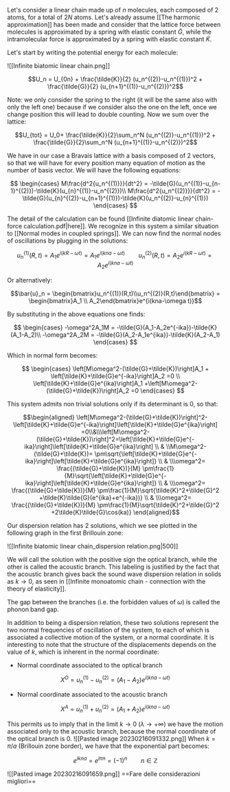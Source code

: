 Let's consider a linear chain made up of $n$ molecules, each composed of 2 atoms, for a total of $2N$ atoms. 
Let's already assume [[The harmonic approximation]] has been made and consider that the lattice force between molecules is approximated by a spring with elastic constant $\tilde{G}$, while the intramolecular force is approximated by a spring with elastic constant $\tilde{K}$.

Let's start by writing the potential energy for each molecule:

![[Infinite biatomic linear chain.png]]

$$U_n = U_{0n} + \frac{\tilde{K}}{2} (u_n^{(2)}-u_n^{(1)})^2 + \frac{\tilde{G}}{2} (u_{n+1}^{(1)}-u_n^{(2)})^2$$

Note: we only consider the spring to the right (it will be the same also with only the left one) because if we consider also the one on the left, once we change position this will lead to double counting. Now we sum over the lattice:

$$U_{tot} = U_0+ \frac{\tilde{K}}{2}\sum_n^N (u_n^{(2)}-u_n^{(1)})^2 + \frac{\tilde{G}}{2}\sum_n^N (u_{n+1}^{(1)}-u_n^{(2)})^2$$

We have in our case a Bravais lattice with a basis composed of 2 vectors, so that we will have for every position many equation of motion as the number of basis vector.
We will have the following equations:

$$
\begin{cases}
M\frac{d^2{u_n^{(1)}}}{dt^2} = -\tilde{G}(u_n^{(1)}-u_{n-1}^{(2)})-\tilde{K}(u_{n}^{(1)}-u_n^{(2)})\\
M\frac{d^2{u_n^{(2)}}}{dt^2} = -\tilde{G}(u_{n}^{(2)}-u_{n+1}^{(1)})-\tilde{K}(u_n^{(2)}-u_{n}^{(1)})
\end{cases}
$$

The detail of the calculation can be found [[Infinite diatomic linear chain-force calculation.pdf|here]].
We recognize in this system a similar situation to [[Normal modes in coupled springs]].
We can now find the normal nodes of oscillations by plugging in the solutions:


$$u_n^{(1)}(R,t) = A_1e^{i(kR-\omega t)}=A_1e^{i(kna-\omega t)} \qquad u_n^{(2)}(R,t) = A_2e^{i(kR-\omega t)}=A_2e^{i(kna-\omega t)}$$


Or alternatively:

$$\bar{u}_n = \begin{bmatrix}u_n^{(1)}(R,t)\\u_n^{(2)}(R,t)\end{bmatrix} = \begin{bmatrix}A_1 \\ A_2\end{bmatrix}e^{i(kna-\omega t)}$$


By substituting in the above equations one finds:

$$
\begin{cases}
-\omega^2A_1M = -\tilde{G}(A_1-A_2e^{-ika})-\tilde{K}(A_1-A_2)\\
-\omega^2A_2M = -\tilde{G}(A_2-A_1e^{ika})-\tilde{K}(A_2-A_1)
\end{cases}
$$

Which in normal form becomes:

$$
\begin{cases}
\left[M\omega^2-(\tilde{G}+\tilde{K})\right]A_1 + \left[\tilde{K}+\tilde{G}e^{-ika}\right]A_2 =0 \\
\left[\tilde{K}+\tilde{G}e^{ika}\right]A_1 +\left[M\omega^2-(\tilde{G}+\tilde{K})\right]A_2 =0
\end{cases}
$$

This system admits non trivial solutions only if its determinant is 0, so that:

$$\begin{aligned} \left[M\omega^2-(\tilde{G}+\tilde{K})\right]^2-\left[\tilde{K}+\tilde{G}e^{-ika}\right]\left[\tilde{K}+\tilde{G}e^{ika}\right] =0\\&\\\left[M\omega^2-(\tilde{G}+\tilde{K})\right]^2=\left[\tilde{K}+\tilde{G}e^{-ika}\right]\left[\tilde{K}+\tilde{G}e^{ika}\right] \\ & \\M\omega^2-(\tilde{G}+\tilde{K})= \pm\sqrt{\left[\tilde{K}+\tilde{G}e^{-ika}\right]\left[\tilde{K}+\tilde{G}e^{ika}\right]} \\ & \\\omega^2= \frac{(\tilde{G}+\tilde{K})}{M} \pm\frac{1}{M}\sqrt{\left[\tilde{K}+\tilde{G}e^{-ika}\right]\left[\tilde{K}+\tilde{G}e^{ika}\right]} \\ & \\\omega^2= \frac{(\tilde{G}+\tilde{K})}{M} \pm\frac{1}{M}\sqrt{\tilde{K}^2+\tilde{G}^2 +\tilde{K}\tilde{G}(e^{ika}+e^{-ika})} \\ & \\\omega^2= \frac{(\tilde{G}+\tilde{K})}{M} \pm\frac{1}{M}\sqrt{\tilde{K}^2+\tilde{G}^2 +2\tilde{K}\tilde{G}\cos(ka)} \end{aligned}$$

Our dispersion relation has 2 solutions, which we see plotted in the following graph in the first Brillouin zone:

![[Infinite biatomic linear chain_dispersion relation.png|500]]

We will call the solution with the positive sign the optical branch, while the other is called the acoustic branch. 
This labeling is justified by the fact that the acoustic branch gives back the sound wave dispersion relation in solids as $k \to 0$, as seen in [[Infinite monoatomic chain - connection with the theory of elasticity]].

The gap between the branches (i.e. the forbidden values of $\omega$) is called the phonon band gap. 

In addition to being a dispersion relation, these two solutions represent the two normal frequencies of oscillation of the system, to each of which is associated a collective motion of the system, or a normal coordinate. It is interesting to note that the structure of the displacements depends on the value of $k$, which is inherent in the normal coordinate:

- Normal coordinate associated to the optical branch  

$$ X^O = u_n^{(1)}-u_n^{(2)} = (A_1-A_2)e^{i(kna-\omega t)}$$
 
- Normal coordinate associated to the acoustic branch  

$$ X^A = u_n^{(1)}+u_n^{(2)}= (A_1+A_2)e^{i(kna-\omega t)}$$

This permits us to imply that in the limit $k \to 0$ $(\lambda \to +\infty)$ we have the motion associated only to the acoustic branch, because the normal coordinate of the optical branch is 0.
![[Pasted image 20230216091332.png]]
When $k = \pi/a$ (Brillouin zone border), we have that the exponential part becomes:

$$e^{ikna} = e^{i\pi n} = (-1)^n\qquad  n \in \mathbb{Z}$$

![[Pasted image 20230216091659.png]]
==Fare delle considerazioni migliori==